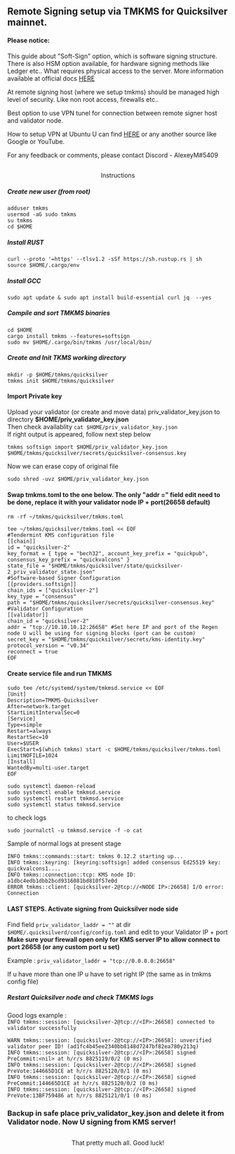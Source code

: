 ## Remote Signing setup via TMKMS for Quicksilver mainnet.

#### Please notice:

This guide about "Soft-Sign" option, which is software signing structure. There is also HSM option available, for hardware signing methods like Ledger etc.. What requires physical access to the server. More information available at official docs [HERE](https://github.com/iqlusioninc/tmkms)

At remote signing host (where we setup tmkms) should be managed high level of security. Like non root access, firewalls etc.. 

Best option to use VPN tunel for connection between remote signer host and validator node.

How to setup VPN at Ubuntu U can find [HERE](https://www.digitalocean.com/community/tutorials/how-to-set-up-and-configure-an-openvpn-server-on-ubuntu-20-04)
or any another source like Google or YouTube.  

For any feedback or comments, please contact Discord - AlexeyM#5409

##
<p align="center">
Instructions
</p>

##### Create new user (from root)
```
adduser tmkms
usermod -aG sudo tmkms
su tmkms
cd $HOME
```

##### Install RUST
```
curl --proto '=https' --tlsv1.2 -sSf https://sh.rustup.rs | sh
source $HOME/.cargo/env
```

##### Install GCC 
```
sudo apt update & sudo apt install build-essential curl jq  --yes
```

##### Compile and sort TMKMS binaries
```
cd $HOME
cargo install tmkms --features=softsign
sudo mv $HOME/.cargo/bin/tmkms /usr/local/bin/
```

##### Create and Init TKMS working directory
```
mkdir -p $HOME/tmkms/quicksilver
tmkms init $HOME/tmkms/quicksilver
```
#### Import Private key
Upload your validator (or create and move data) priv_validator_key.json 
to directory **$HOME/priv_validator_key.json**  
Then check availablity ```cat $HOME/priv_validator_key.json```  
If right output is appeared, follow next step below 
```
tmkms softsign import $HOME/priv_validator_key.json $HOME/tmkms/quicksilver/secrets/quicksilver-consensus.key
```
Now we can erase copy of original file  
```
sudo shred -uvz $HOME/priv_validator_key.json
```

#### Swap tmkms.toml to the one below. The only "addr =" field edit need to be done, replace it with your validator node IP + port(26658 default)
```
rm -rf ~/tmkms/quicksilver/tmkms.toml
```
```
tee ~/tmkms/quicksilver/tmkms.toml << EOF
#Tendermint KMS configuration file
[[chain]]
id = "quicksilver-2"
key_format = { type = "bech32", account_key_prefix = "quickpub", consensus_key_prefix = "quickvalcons" }
state_file = "$HOME/tmkms/quicksilver/state/quicksilver-2_priv_validator_state.json"
#Software-based Signer Configuration
[[providers.softsign]]
chain_ids = ["quicksilver-2"]
key_type = "consensus"
path = "$HOME/tmkms/quicksilver/secrets/quicksilver-consensus.key"
#Validator Configuration
[[validator]]
chain_id = "quicksilver-2"
addr = "tcp://10.10.10.12:26658" #Set here IP and port of the Regen node U will be using for signing blocks (port can be custom)   
secret_key = "$HOME/tmkms/quicksilver/secrets/kms-identity.key"
protocol_version = "v0.34"
reconnect = true
EOF
```

#### Create service file and run TMKMS
```
sudo tee /etc/systemd/system/tmkmsd.service << EOF
[Unit]
Description=TMKMS-Quicksilver
After=network.target
StartLimitIntervalSec=0
[Service]
Type=simple
Restart=always
RestartSec=10
User=$USER
ExecStart=$(which tmkms) start -c $HOME/tmkms/quicksilver/tmkms.toml
LimitNOFILE=1024
[Install]
WantedBy=multi-user.target
EOF
```
```
sudo systemctl daemon-reload
sudo systemctl enable tmkmsd.service
sudo systemctl restart tmkmsd.service
sudo systemctl status tmkmsd.service
```
to check logs
```
sudo journalctl -u tmkmsd.service -f -o cat
```
Sample of normal logs at present stage

`INFO tmkms::commands::start: tmkms 0.12.2 starting up...`    
`INFO tmkms::keyring: [keyring:softsign] added consensus Ed25519 key: quickvalcons1....`    
`INFO tmkms::connection::tcp: KMS node ID: a1dbc4edb1dbb2bcd9316081bd810f57e0d`  
`ERROR tmkms::client: [quicksilver-2@tcp://<NODE IP>:26658] I/O error: Connection`  

#### LAST STEPS. Activate signing from Quicksilver node side

Find field `priv_validator_laddr = ""` at dir `$HOME/.quicksilverd/config/config.toml` and edit to your Validator IP + port  
**Make sure your firewall open only for KMS server IP to allow connect to port 26658 (or any custom port u set)**

Example : `priv_validator_laddr = "tcp://0.0.0.0:26658"`

If u have more than one IP u have to set right IP (the same as in tmkms config file)

##### Restart Quicksilver node and check TMKMS logs   

Good logs example :  
`INFO tmkms::session: [quicksilver-2@tcp://<IP>:26658] connected to validator successfully`

`WARN tmkms::session: [quicksilver-2@tcp://<IP>:26658]: unverified validator peer ID! (ad1fc4b45ee2340bb8148d7247bf82ea780y213q)`  
`INFO tmkms::session: [quicksilver-2@tcp://<IP>:26658] signed PreCommit:<nil> at h/r/s 8825119/0/2 (0 ms)`  
`INFO tmkms::session: [quicksilver-2@tcp://<IP>:26658] signed PreVote:144665D1CE at h/r/s 8825120/0/1 (0 ms)`  
`INFO tmkms::session: [quicksilver-2@tcp://<IP>:26658] signed PreCommit:144665D1CE at h/r/s 8825120/0/2 (0 ms)`  
`INFO tmkms::session: [quicksilver-2@tcp://<IP>:26658] signed PreVote:13BF759486 at h/r/s 8825121/0/1 (0 ms)`  


### Backup in safe place priv_validator_key.json and delete it from Validator node. Now U signing from KMS server!

##
<p align="center">
That pretty much all. Good luck!
</p>

